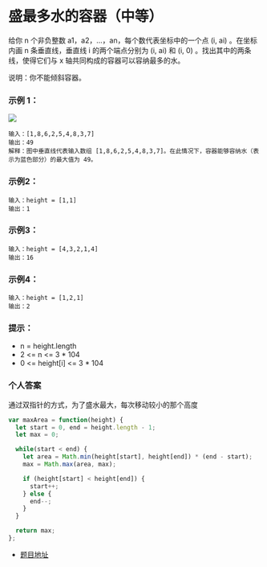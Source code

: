# 盛最多水的容器（中等）

给你 n 个非负整数 a1，a2，...，an，每个数代表坐标中的一个点 (i, ai) 。在坐标内画 n 条垂直线，垂直线 i 的两个端点分别为 (i, ai) 和 (i, 0) 。找出其中的两条线，使得它们与 x 轴共同构成的容器可以容纳最多的水。

说明：你不能倾斜容器。

### 示例 1：

![](https://aliyun-lc-upload.oss-cn-hangzhou.aliyuncs.com/aliyun-lc-upload/uploads/2018/07/25/question_11.jpg)

```
输入：[1,8,6,2,5,4,8,3,7]
输出：49 
解释：图中垂直线代表输入数组 [1,8,6,2,5,4,8,3,7]。在此情况下，容器能够容纳水（表示为蓝色部分）的最大值为 49。
```

### 示例2：

```
输入：height = [1,1]
输出：1
```

### 示例3：

```
输入：height = [4,3,2,1,4]
输出：16
```

### 示例4：

```
输入：height = [1,2,1]
输出：2
```

### 提示：

* n = height.length
* 2 <= n <= 3 * 104
* 0 <= height[i] <= 3 * 104

### 个人答案

通过双指针的方式，为了盛水最大，每次移动较小的那个高度

```js
var maxArea = function(height) {
  let start = 0, end = height.length - 1;
  let max = 0;

  while(start < end) {
    let area = Math.min(height[start], height[end]) * (end - start);
    max = Math.max(area, max);

    if (height[start] < height[end]) {
      start++;
    } else {
      end--;
    }
  }

  return max;
};
```

* [题目地址](https://leetcode-cn.com/problems/container-with-most-water/)

